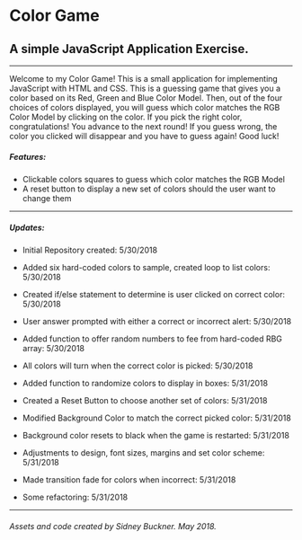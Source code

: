 # Color Game
## A simple JavaScript Application Exercise.
---
Welcome to my Color Game! This is a small application for implementing JavaScript with HTML and CSS.
This is a guessing game that gives you a color based on its Red, Green and Blue Color Model. Then, out of the four choices of colors displayed, you will guess which color matches the RGB Color Model by clicking on the color. If you pick the right color, congratulations! You advance to the next round! If you guess wrong, the color you clicked will disappear and you have to guess again! Good luck!

##### Features:

+ Clickable colors squares to guess which color matches the RGB Model
+ A reset button to display a new set of colors should the user want to change them



---

##### Updates:

+ Initial Repository created: 5/30/2018
+ Added six hard-coded colors to sample, created loop to list colors: 5/30/2018
+ Created if/else statement to determine is user clicked on correct color: 5/30/2018
+ User answer prompted with either a correct or incorrect alert: 5/30/2018
+ Added function to offer random numbers to fee from hard-coded RBG array: 5/30/2018
+ All colors will turn when the correct color is picked: 5/30/2018

+ Added function to randomize colors to display in boxes: 5/31/2018
+ Created a Reset Button to choose another set of colors: 5/31/2018
+ Modified Background Color to match the correct picked color: 5/31/2018
+ Background color resets to black when the game is restarted: 5/31/2018
+ Adjustments to design, font sizes, margins and set color scheme: 5/31/2018
+ Made transition fade for colors when incorrect: 5/31/2018
+ Some refactoring: 5/31/2018

---
###### Assets and code created by Sidney Buckner. May 2018.
